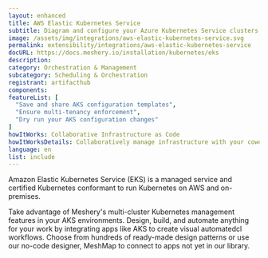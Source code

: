 ```yaml
---
layout: enhanced
title: AWS Elastic Kubernetes Service
subtitle: Diagram and configure your Azure Kubernetes Service clusters
image: /assets/img/integrations/aws-elastic-kubernetes-service.svg
permalink: extensibility/integrations/aws-elastic-kubernetes-service
docURL: https://docs.meshery.io/installation/kubernetes/eks
description: 
category: Orchestration & Management
subcategory: Scheduling & Orchestration
registrant: artifacthub
components: 
featureList: [
  "Save and share AKS configuration templates",
  "Ensure multi-tenancy enforcement",
  "Dry run your AKS configuration changes"
]
howItWorks: Collaborative Infrastructure as Code
howItWorksDetails: Collaboratively manage infrastructure with your coworkers synchronously sharing the same designs.
language: en
list: include
---
```

<p>
Amazon Elastic Kubernetes Service (EKS) is a managed service and certified Kubernetes conformant to run Kubernetes on AWS and on-premises.
</p>
<p>
    Take advantage of Meshery's multi-cluster Kubernetes management features in your AKS environments. Design, build, and automate anything for your work by
    integrating apps like AKS to create visual automatedcl
    workflows. Choose from hundreds of ready-made design patterns or use
    our no-code designer, MeshMap to connect to apps not yet in our
    library.
</p>
